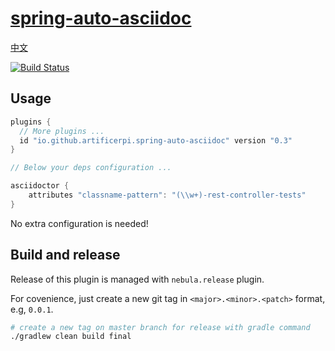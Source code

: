 # [spring-auto-asciidoc](https://plugins.gradle.org/plugin/io.github.artificerpi.spring-auto-asciidoc)

[中文](./README-zh.md)

[![Build Status](https://cloud.drone.io/api/badges/artificerpi/spring-auto-asciidoc/status.svg)](https://cloud.drone.io/artificerpi/spring-auto-asciidoc)


## Usage

```groovy
plugins {
  // More plugins ...
  id "io.github.artificerpi.spring-auto-asciidoc" version "0.3"
}

// Below your deps configuration ...

asciidoctor {
    attributes "classname-pattern": "(\\w+)-rest-controller-tests"
}
```

No extra configuration is needed!

## Build and release
Release of this plugin is managed with `nebula.release` plugin.

For covenience, just create a new git tag in `<major>.<minor>.<patch>` format, e.g, `0.0.1`.

```bash
# create a new tag on master branch for release with gradle command
./gradlew clean build final
```
